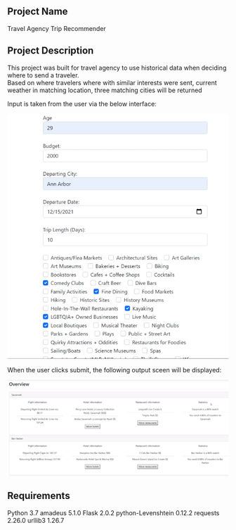 ## **Project Name**

Travel Agency Trip Recommender

## **Project Description**

This project was built for travel agency to use historical data when deciding where to send a traveler.  
Based on where travelers where with similar interests were sent, current weather in matching location, three matching cities will be returned 

Input is taken from the user via the below interface:

![Alt text](/readmePictures/input.PNG?raw=true)

When the user clicks submit, the following output sceen will be displayed:

![Alt text](/readmePictures/output.PNG?raw=true)

## **Requirements**

Python 3.7
amadeus 5.1.0
Flask 2.0.2
python-Levenshtein 0.12.2
requests 2.26.0
urllib3 1.26.7
